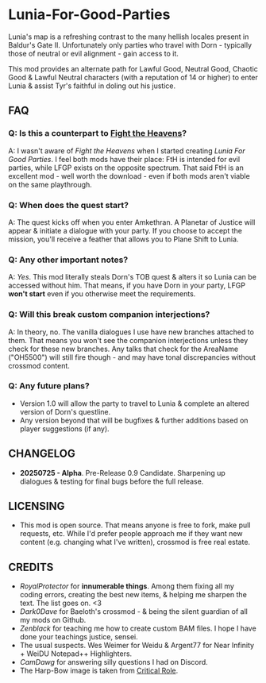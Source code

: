 # Lunia-For-Good-Parties

Lunia's map is a refreshing contrast to the many hellish locales present in Baldur's Gate II. Unfortunately only parties who travel with Dorn - typically those of neutral or evil alignment - gain access to it.

This mod provides an alternate path for Lawful Good, Neutral Good, Chaotic Good & Lawful Neutral characters (with a reputation of 14 or higher) to enter Lunia & assist Tyr's faithful in doling out his justice.

## FAQ

### Q: Is this a counterpart to [Fight the Heavens](https://www.morpheus-mart.com/fight-the-heavens)?

A: I wasn't aware of *Fight the Heavens* when I started creating *Lunia For Good Parties*. I feel both mods have their place: FtH is intended for evil parties, while LFGP exists on the opposite spectrum. That said FtH is an excellent mod - well worth the download - even if both mods aren't viable on the same playthrough. 

### Q: When does the quest start?

A: The quest kicks off when you enter Amkethran. A Planetar of Justice will appear & initiate a dialogue with your party. If you choose to accept the mission, you'll receive a feather that allows you to Plane Shift to Lunia.

### Q: Any other important notes?

A: *Yes*. This mod literally steals Dorn's TOB quest & alters it so Lunia can be accessed without him. That means, if you have Dorn in your party, LFGP **won't start** even if you otherwise meet the requirements. 

### Q: Will this break custom companion interjections?

A: In theory, no. The vanilla dialogues I use have new branches attached to them. That means you won't see the companion interjections unless they check for these new branches. Any talks that check for the AreaName ("OH5500") will still fire though - and may have tonal discrepancies without crossmod content.

### Q: Any future plans?

* Version 1.0 will allow the party to travel to Lunia & complete an altered version of Dorn's questline.
* Any version beyond that will be bugfixes & further additions based on player suggestions (if any).

## CHANGELOG

* **20250725 - Alpha**. Pre-Release 0.9 Candidate. Sharpening up dialogues & testing for final bugs before the full release. 

## LICENSING

* This mod is open source. That means anyone is free to fork, make pull requests, etc. While I'd prefer people approach me if they want new content (e.g. changing what I've written), crossmod is free real estate.

## CREDITS

* *RoyalProtector* for **innumerable things**. Among them fixing all my coding errors, creating the best new items, & helping me sharpen the text. The list goes on. <3 
* *Dark0Dave* for Baeloth's crossmod - & being the silent guardian of all my mods on Github. 
* *Zenblack* for teaching me how to create custom BAM files. I hope I have done your teachings justice, sensei. 
* The usual suspects. Wes Weimer for Weidu & Argent77 for Near Infinity + WeiDU Notepad++ Highlighters. 
* *CamDawg* for answering silly questions I had on Discord. 
* The Harp-Bow image is taken from [Critical Role](https://criticalrole.fandom.com/wiki/Harp_of_Valor).

